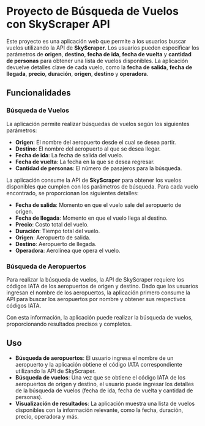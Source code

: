 # Proyecto de Búsqueda de Vuelos con SkyScraper API

Este proyecto es una aplicación web que permite a los usuarios buscar vuelos utilizando la API de **SkyScraper**. Los usuarios pueden especificar los parámetros de **origen**, **destino**, **fecha de ida**, **fecha de vuelta** y **cantidad de personas** para obtener una lista de vuelos disponibles. La aplicación devuelve detalles clave de cada vuelo, como la **fecha de salida**, **fecha de llegada**, **precio**, **duración**, **origen**, **destino** y **operadora**.

## Funcionalidades

### Búsqueda de Vuelos

La aplicación permite realizar búsquedas de vuelos según los siguientes parámetros:

- **Origen**: El nombre del aeropuerto desde el cual se desea partir.
- **Destino**: El nombre del aeropuerto al que se desea llegar.
- **Fecha de ida**: La fecha de salida del vuelo.
- **Fecha de vuelta**: La fecha en la que se desea regresar.
- **Cantidad de personas**: El número de pasajeros para la búsqueda.

La aplicación consume la API de **SkyScraper** para obtener los vuelos disponibles que cumplen con los parámetros de búsqueda. Para cada vuelo encontrado, se proporcionan los siguientes detalles:

- **Fecha de salida**: Momento en que el vuelo sale del aeropuerto de origen.
- **Fecha de llegada**: Momento en que el vuelo llega al destino.
- **Precio**: Costo total del vuelo.
- **Duración**: Tiempo total del vuelo.
- **Origen**: Aeropuerto de salida.
- **Destino**: Aeropuerto de llegada.
- **Operadora**: Aerolínea que opera el vuelo.

### Búsqueda de Aeropuertos
Para realizar la búsqueda de vuelos, la API de SkyScraper requiere los códigos IATA de los aeropuertos de origen y destino. Dado que los usuarios ingresan el nombre de los aeropuertos, la aplicación primero consume la API para buscar los aeropuertos por nombre y obtener sus respectivos códigos IATA.

Con esta información, la aplicación puede realizar la búsqueda de vuelos, proporcionando resultados precisos y completos.

## Uso
- **Búsqueda de aeropuertos**: El usuario ingresa el nombre de un aeropuerto y la aplicación obtiene el código IATA correspondiente utilizando la API de SkyScraper.
- **Búsqueda de vuelos**: Una vez que se obtiene el código IATA de los aeropuertos de origen y destino, el usuario puede ingresar los detalles de la búsqueda de vuelos (fecha de ida, fecha de vuelta y cantidad de personas).
- **Visualización de resultados**: La aplicación muestra una lista de vuelos disponibles con la información relevante, como la fecha, duración, precio, operadora y más.




